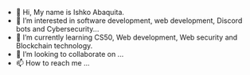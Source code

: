 - 👋 Hi, My name is Ishko Abaquita.
- 👀 I’m interested in software development, web development, Discord bots and Cybersecurity...
- 🌱 I’m currently learning CS50, Web development, Web security and Blockchain technology.
- 💞️ I’m looking to collaborate on ...
- 📫 How to reach me ...

<!---
IAbaquita/IAbaquita is a ✨ special ✨ repository because its `README.md` (this file) appears on your GitHub profile.
You can click the Preview link to take a look at your changes.
--->
